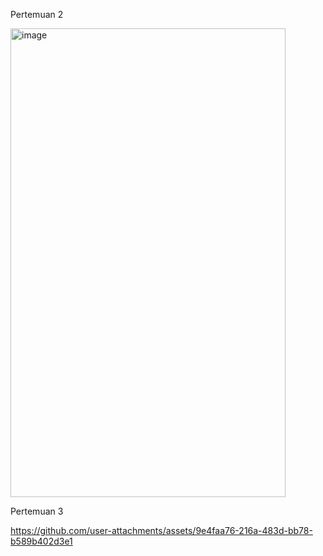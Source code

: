 Pertemuan 2

<img width="440" height="750" alt="image" src="https://github.com/user-attachments/assets/f70fbd62-676c-4166-b118-279fdf5b3d4e" />

Pertemuan 3



https://github.com/user-attachments/assets/9e4faa76-216a-483d-bb78-b589b402d3e1

